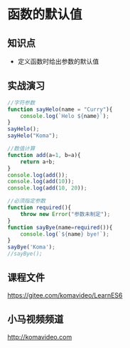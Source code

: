 函数的默认值
===========

## 知识点

* 定义函数时给出参数的默认值

## 实战演习

~~~js
//字符参数
function sayHelo(name = "Curry"){
    console.log(`Helo ${name}`);
}
sayHelo();
sayHelo("Koma");

//数值计算
function add(a=1, b=a){
    return a+b;
}
console.log(add());
console.log(add(10));
console.log(add(10, 20));

//必须指定参数
function required(){
    throw new Error("参数未制定");
}
function sayBye(name=required()){
    console.log(`${name} bye!`);
}
sayBye('Koma');
//sayBye();
~~~

## 课程文件

https://gitee.com/komavideo/LearnES6

## 小马视频频道

http://komavideo.com
